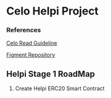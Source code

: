 # Celo Helpi Project
### References
[Celo Read Guideline](https://docs.google.com/document/d/13LWLrWzZ34M0ldWGeDANcWxw9nEWk3AX3VwXRBIOs1M/edit)

[Figment Repository](https://github.com/aglamadrid19/datahub-learn.git)

## Helpi Stage 1 RoadMap

 1. Create Helpi ERC20 Smart Contract

<!--stackedit_data:
eyJoaXN0b3J5IjpbLTQ0ODAzNDIyLC0xMDAwNDcxODQzLDEzNz
c1OTg2OTIsMjAzOTkyNTkzOCwtMTQxMjgxMjY0OSwtNTYyMTM2
MzEsLTUyMjMwMzA0MF19
-->